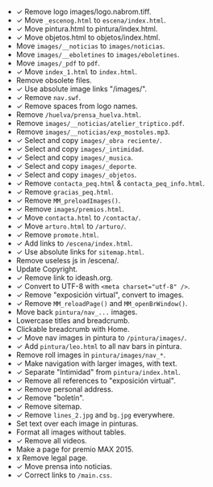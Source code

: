 * ✓ Remove logo images/logo.nabrom.tiff.
* ✓ Move `_escenog.html` to `escena/index.html`.
* ✓ Move pintura.html to pintura/index.html.
* ✓ Move objetos.html to objetos/index.html.
* Move `images/__noticias` to `images/noticias`.
* Move `images/__eboletines` to `images/eboletines`.
* Move `images/_pdf` to `pdf`.
* ✓ Move `index_1.html` to `index.html`.
* Remove obsolete files.
* ✓ Use absolute image links "/images/".
* ✓ Remove `nav.swf`.
* ✓ Remove spaces from logo names.
* Remove `/huelva/prensa_huelva.html`.
* Remove `images/__noticias/atelier_triptico.pdf`.
* Remove `images/__noticias/exp_mostoles.mp3`.
* ✓ Select and copy `images/_obra reciente/`.
* ✓ Select and copy `images/_intimidad`.
* ✓ Select and copy `images/_musica`.
* ✓ Select and copy `images/_deporte`.
* ✓ Select and copy `images/_objetos`.
* ✓ Remove `contacta_peq.html` & `contacta_peq_info.html`.
* ✓ Remove `gracias_peq.html`.
* ✓ Remove `MM_preloadImages()`.
* ✓ Remove `images/premios.html`.
* ✓ Move `contacta.html` to `/contacta/`.
* ✓ Move `arturo.html` to `/arturo/`.
* ✓ Remove `promote.html`.
* ✓ Add links to `/escena/index.html`.
* ✓ Use absolute links for `sitemap.html`.
* Remove useless js in /escena/.
* Update Copyright.
* ✓ Remove link to ideash.org.
* ✓ Convert to UTF-8 with `<meta charset="utf-8" />`.
* ✓ Remove "exposición virtual", convert to images.
* ✓ Remove `MM_reloadPage()` and `MM_openBrWindow()`.
* Move back `pintura/nav_...` images.
* Lowercase titles and breadcrumb.
* Clickable breadcrumb with Home.
* ✓ Move nav images in pintura to `/pintura/images/`.
* ✓ Add `pintura/leo.html` to all nav bars in pintura.
* Remove roll images in `pintura/images/nav_*`.
* ✓ Make navigation with larger images, with text.
* ✓ Separate "Intimidad" from `pintura/index.html`.
* ✓ Remove all references to "exposición virtual".
* ✓ Remove personal address.
* ✓ Remove "boletín".
* ✓ Remove sitemap.
* ✓ Remove `lines_2.jpg` and `bg.jpg` everywhere.
* Set text over each image in pinturas.
* Format all images without tables.
* ✓ Remove all videos.
* Make a page for premio MAX 2015.
* x Remove legal page.
* ✓ Move prensa into noticias.
* ✓ Correct links to `/main.css`.

